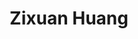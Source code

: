 ---
# Display name
title: Zixuan Huang

# Username (this should match the folder name)
authors:
- huang_zixuan

# Is this the primary user of the site?
superuser: false

# Role/position
role: CS PhD

# Organizations/Affiliations
organizations:
- name: Georgia Institute of Technology
  url: ""

# Short bio (displayed in user profile at end of posts)
bio: ""

education:
  courses:
  - course: PhD in Computer Science
    institution: Georgia Institute of Technology
    year: 2020-present


# Social/Academic Networking
# For available icons, see: https://sourcethemes.com/academic/docs/page-builder/#icons
#   For an email link, use "fas" icon pack, "envelope" icon, and a link in the
#   form "mailto:your-email@example.com" or "#contact" for contact widget.

# Enter email to display Gravatar (if Gravatar enabled in Config)
email: "zixuanh@gatech.edu"

external_link: https://zixuanh.com

# Organizational groups that you belong to (for People widget)
#   Set this to `[]` or comment out if you are not using People widget.
user_groups:
- Lab Members
weight: 16
---